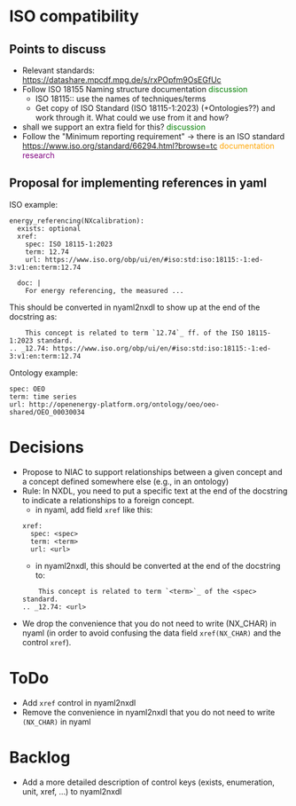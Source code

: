 
# ISO compatibility

## Points to discuss
 - Relevant standards: https://datashare.mpcdf.mpg.de/s/rxPOpfm9OsEGfUc
- Follow ISO 18155 Naming structure documentation <span style="color:green">discussion</span>
    - ISO 18115:: use the names of techniques/terms
    - Get copy of ISO Standard (ISO 18115-1:2023) (+Ontologies??) and work through it. What could we use from it and how?
- shall we support an extra field for this? <span style="color:green">discussion</span>
- Follow the "Minimum reporting requirement" -> there is an ISO standard https://www.iso.org/standard/66294.html?browse=tc <span style="color:orange">documentation</span>
 <span style="color:purple">research</span>
 
## Proposal for implementing references in yaml 
ISO example:
```
energy_referencing(NXcalibration):
  exists: optional
  xref:
    spec: ISO 18115-1:2023
    term: 12.74
    url: https://www.iso.org/obp/ui/en/#iso:std:iso:18115:-1:ed-3:v1:en:term:12.74
    
  doc: |
    For energy referencing, the measured ...
```
This should be converted in nyaml2nxdl to show up at the end of the docstring as:
```
    This concept is related to term `12.74`_ ff. of the ISO 18115-1:2023 standard.
.. _12.74: https://www.iso.org/obp/ui/en/#iso:std:iso:18115:-1:ed-3:v1:en:term:12.74
```

Ontology example:
```
spec: OEO
term: time series
url: http://openenergy-platform.org/ontology/oeo/oeo-shared/OEO_00030034
```


  

# Decisions
- Propose to NIAC to support relationships between a given concept and a concept defined somewhere else (e.g., in an ontology) 
- Rule: In NXDL, you need to put a specific text at the end of the docstring to indicate a relationships to a foreign concept.
    - in nyaml, add field `xref` like this:
    ```
    xref:
      spec: <spec>
      term: <term>
      url: <url>
    ```
    - in nyaml2nxdl, this should be converted at the end of the docstring to: 
    ```
        This concept is related to term `<term>`_ of the <spec> standard.
    .. _12.74: <url>
    ```
- We drop the convenience that you do not need to write (NX_CHAR) in nyaml (in order to avoid confusing the data field `xref(NX_CHAR)` and the control `xref`).

# ToDo
- Add `xref` control in nyaml2nxdl
- Remove the convenience in nyaml2nxdl that you do not need to write `(NX_CHAR)` in nyaml


# Backlog
- Add a more detailed description of control keys (exists, enumeration, unit, xref, ...) to nyaml2nxdl